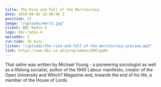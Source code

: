 ```yaml
---
title: The Rise and Fall of the Meritocracy
date: 2019-09-05 15:40:00 Z
position: 27
image: "/uploads/merit.jpg"
client: BBC Radio 4
logo: bbc-radio-4
episodes: 1
run-time: 28 mins
listen: "/uploads/the-rise-and-fall-of-the-meritocracy-preview.mp3"
link: https://www.bbc.co.uk/programmes/b08lgq9n
---
```


That satire was written by Michael Young - a pioneering sociologist as well as a lifelong socialist, author of the 1945 Labour manifesto, creator of the Open University and Which? Magazine and, towards the end of his life, a member of the House of Lords.